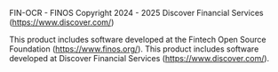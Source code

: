 FIN-OCR - FINOS
Copyright 2024 - 2025 Discover Financial Services (https://www.discover.com/)

This product includes software developed at the Fintech Open Source Foundation (https://www.finos.org/).
This product includes software developed at Discover Financial Services (https://www.discover.com/).
